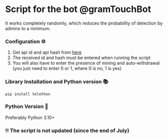 # Script for the bot @gramTouchBot
It works completely randomly, which reduces the probability of detection by admins to a minimum.

### Configuration ⚙️
1. Get api id and api hash from [here](https://my.telegram.org/auth "here")
2. The received id and hash must be entered when running the script
3. You will also have to enter the presence of mining and auto-withdrawal (you just need to enter 0 or 1, where 0 is no, 1 is yes)

### Library Installation and Python version 📚
`pip install telethon`

### Python Version 🐍
Preferably Python 3.10+

### ‼️ The script is not updated (since the end of July)
